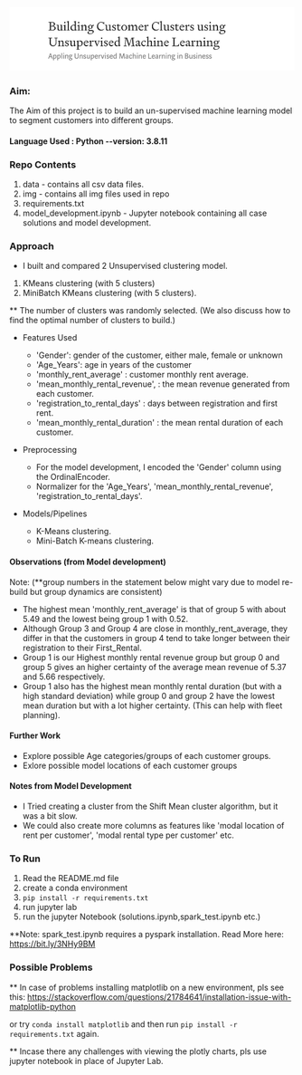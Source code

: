 ![Building Cusomer Clusters](./img/cover_img.png)

### Aim: 
The Aim of this project is to build an un-supervised machine learning model to segment customers into different groups.

#### Language Used : Python --version: 3.8.11

### Repo Contents
1. data - contains all csv data files.
2. img - contains all img files used in repo
3. requirements.txt
4. model_development.ipynb -  Jupyter notebook containing all case solutions and model development.


### Approach
- I built and compared 2 Unsupervised clustering model.

1. KMeans clustering (with 5 clusters)
2. MiniBatch KMeans clustering (with 5 clusters).

**  The number of clusters was randomly selected. (We also discuss how to find the optimal number of clusters to build.)

- Features Used
    - 'Gender': gender of the customer, either male, female or unknown
    - 'Age_Years': age in years of the customer
    - 'monthly_rent_average' : customer monthly rent average.
    - 'mean_monthly_rental_revenue', : the mean revenue generated from each customer.
    - 'registration_to_rental_days' : days between registration and first rent.
    - 'mean_monthly_rental_duration' : the mean rental duration of each customer.

- Preprocessing
    - For the model development, I encoded the 'Gender' column using the OrdinalEncoder.
    - Normalizer for the 'Age_Years', 'mean_monthly_rental_revenue', 'registration_to_rental_days'.
    
- Models/Pipelines
    - K-Means clustering.
    - Mini-Batch K-means clustering.
    
#### Observations (from Model development)
Note: (**group numbers in the statement below might vary due to model re-build but group dynamics are consistent)
- The highest mean 'monthly_rent_average' is that of group 5 with about 5.49 and the lowest being group 1 with 0.52.
- Although Group 3 and Group 4 are close in monthly_rent_average, they differ in that the customers in group 4 tend to take longer between their registration to their First_Rental.
- Group 1 is our Highest monthly rental revenue group but group 0 and group 5 gives an higher certainty of the average mean revenue of 5.37 and 5.66 respectively.
- Group 1 also has the highest mean monthly rental duration (but with a high standard deviation) while group 0 and group 2 have the lowest mean duration but with a lot higher certainty. (This can help with fleet planning).

#### Further Work
- Explore possible Age categories/groups of each customer groups.
- Exlore possible model locations of each customer groups
    

#### Notes from Model Development
- I Tried creating a cluster from the Shift Mean cluster algorithm, but it was a bit slow.
- We could also create more columns as features like 'modal location of rent per customer', 'modal rental type per customer' etc.


### To Run

1. Read the README.md file
2. create a conda environment
3. `pip install -r requirements.txt`
4. run jupyter lab
5. run the jupyter Notebook (solutions.ipynb,spark_test.ipynb etc.)

**Note: spark_test.ipynb requires a pyspark installation. Read More here: https://bit.ly/3NHy9BM


### Possible Problems
** In case of problems installing matplotlib on a new environment, pls see this: https://stackoverflow.com/questions/21784641/installation-issue-with-matplotlib-python

or try `conda install matplotlib` and then run `pip install -r requirements.txt` again.

** Incase there any challenges with viewing the plotly charts, pls use jupyter notebook in place of Jupyter Lab.
